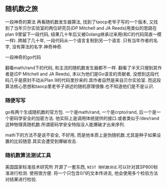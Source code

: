 ## 随机数之旅

一段神奇的算法
再看随机数发生器算法, 找到了taocp老爷子写的一个版本, 又找到了当年贝尔实验室的两位研究员(DP Mitchell and JA Reeds)用类似的思路在plan 9里留下一段代码, 结果几十年后又被Golang继承过来用(和C的代码简直一模一样).
跨越了几十年, 一段代码从一个语言复制到另一个语言. 只有当年作者的名字, 没有算法的名字.神奇神奇.



一段神奇的go代码

翻看math/rand下的代码, 和主流的随机数发生器都不一样. 翻看了半天只搜到其作者是(DP Mitchell and JA Reeds), 本以为他们是Go语言的贡献者, 没想到这段代码几乎是原封不动从Plan 9的代码里抄来的.其作者自然是来自贝尔实验室. 而这段算法核心思想和taocp里老爷子讲述的随机原理很像.也不知道他们是不是认识. 



### 随便写写

go有两个生成随机数的官方包. 一个是math/rand, 一个是crpto/rand, 后一个是一个密码学安全的加密方法. 他实际上是调用体统提供的接口.或者类似于/dev/rand这种物理真随机数.所谓密码学安全特指没人能爆破才出来序列.

math下的方法不是说不安全, 不好用, 而是他本质上是伪随机数.尤其是种子如果设置的比较随意.其实会遭受到爆破攻击.



### 随机数算法测试工具

美国国家标准技术研究所 开源了一套东西, `NIST 随机数测试`.可以针对其SP800标准进行检测. 使用很方便. 将一个只包含0/1的文本传进去, 他会使用多个检验方法对结果进行检验.